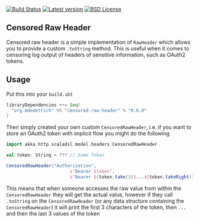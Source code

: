 [![Build Status](https://img.shields.io/github/workflow/status/mdedetrich/censored-raw-header/Continuous%20Integration.svg)](https://github.com/mdedetrich/censored-raw-header/actions)
[![Latest version](https://index.scala-lang.org/mdedetrich/censored-raw-header/censored-raw-header/latest.svg?color=orange)](https://index.scala-lang.org/mdedetrich/censored-raw-header)
[![BSD License](https://img.shields.io/badge/license-BSD-green.svg)](https://opensource.org/licenses/BSD-2-Clause)

## Censored Raw Header

Censored raw header is a simple implementation of `RawHeader` which allows you to provide
a custom `.toString` method. This is useful when it comes to censoring log output of headers of
sensitive information, such as OAuth2 tokens.

## Usage

Put this into your `build.sbt`

```scala
libraryDependencies ++= Seq(
  "org.mdedetrich" %% "censored-raw-header" % "0.6.0"
)
```

Then simply created your own custom `CensoredRawHeader`, i.e. if you want to store an OAuth2
token with implicit flow you might do the following

```scala
import akka.http.scaladsl.model.headers.CensoredRawHeader

val token: String = ??? // Some Token  

CensoredRawHeader("Authorization",
                        s"Bearer $token",
                        s"Bearer ${token.take(3)}...${token.takeRight(3)}")
```

This means that when someone accesses the raw value from within the `CensoredRawHeader` they will
get the actual value, however if they call `.toString` on the `CensoredRawHeader` (or any data
structure containing the `CensoredRawHeader`) it will print the first 3 characters of the token, then `...` and then
the last 3 values of the token

